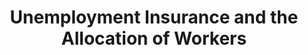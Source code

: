 ---
title: Unemployment Insurance and the Allocation of Workers
authors: 
- "Matthew McKernan"
author_notes: 
- "University of Oxford"
links: 
    - icon: file
    - icon_pack: fas
    - link: jmp/jmp.pdf

# Slides (optional).
#   Associate this project with Markdown slides.
#   Simply enter your slide deck's filename without extension.
#   E.g. `slides = "example-slides"` references `content/slides/example-slides.md`.
#   Otherwise, set `slides = ""`.

# Draft
---